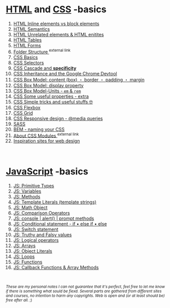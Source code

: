 # [HTML](https://html.spec.whatwg.org/#a-quick-introduction-to-html) and [CSS](https://developer.mozilla.org/en-US/docs/Web/CSS) -basics

1. [HTML Inline elements vs block elements](https://github.com/Klosmi/html-basics/blob/master/inlene-vs-block.md)
2. [HTML Semantics](https://github.com/Klosmi/html-basics/blob/master/HTML-semantic%20markup.md)
3. [HTML Unrelated elements & HTML enitites](https://github.com/Klosmi/html-basics/blob/master/HTML-unrelated-elements-entities.md)
4. [HTML Tables](https://github.com/Klosmi/html-basics/blob/master/HTML-tables_01.md)
5. [HTML Forms](https://github.com/Klosmi/html-basics/blob/master/HTML-forms.md)
6. <a href="https://newbedev.com/what-is-the-meaning-of-the-dist-directory-in-open-source-projects" target="_blank">Folder Structure </a><sup>external link</sup>
7. [CSS Basics](https://github.com/Klosmi/html-basics/blob/master/CSS-basics.md)
8. [CSS Selectors](https://github.com/Klosmi/html-basics/blob/master/CSS-Selectors.md)
9. [CSS Cascade and **specificity**](https://github.com/Klosmi/html-basics/blob/master/CSS-Selectors-Cascade-Specificity.md)
10. [CSS Inheritance and the Google Chrome Devtool](https://github.com/Klosmi/html-basics/blob/master/CSS-Selectors-Inheritance-Devtool.md)
11. [CSS Box Model: content (box) ・ border ・ padding ・ margin](https://github.com/Klosmi/html-basics/blob/master/CSS-BoxModel.md)
12. [CSS Box Model: display property](https://github.com/Klosmi/html-basics/blob/master/CSS-BoxModel-Display.md)
13. [CSS Box Model-Units - `em` & `rem`](https://github.com/Klosmi/html-basics/blob/master/CSS-BoxModel-Units.md)
14. [CSS Some useful properties - extra](https://github.com/Klosmi/html-basics/blob/master/CSS-extra-properties.md)
15. [CSS Simple tricks and useful stuffs 🤓](https://github.com/Klosmi/html-basics/blob/master/CSS-center_an_element.md)
16. [CSS Flexbox](https://github.com/Klosmi/html-basics/blob/master/CSS-FlexBox.md)
17. [CSS Grid](https://github.com/Klosmi/html-basics/blob/master/CSS-Grid.md)
18. [CSS Responsive design - @media queries](https://github.com/Klosmi/html-basics/blob/master/Responsivedesign.md)
19. [SASS](https://github.com/Klosmi/html-basics/blob/master/sass.md)
20. [BEM - naming your CSS](https://github.com/Klosmi/html-basics/blob/master/BEM.md)
21.  <a href="https://github.com/css-modules/css-modules" target="_blank">About CSS Modules </a><sup>external link</sup>
22. [Inspiration sites for web design](https://github.com/Klosmi/html-basics/blob/master/inspiration.md#webdesign-insoiration-sites)


<br>

# [JavaScript](https://developer.mozilla.org/en-US/docs/Learn/JavaScript/First_steps) -basics
1. [JS: Primitive Types](https://github.com/Klosmi/html-basics/blob/master/JS-basic.md#js-primitive-types)
2. [JS: Variables](https://github.com/Klosmi/html-basics/blob/master/JS-basic.md#js-variables)
3. [JS: Methods](https://github.com/Klosmi/html-basics/blob/master/JS-basic.md#js-methods-string-methods)
4. [JS: Template Literals (template strings)](https://github.com/Klosmi/html-basics/blob/master/JS-basic.md#js-template-literals-template-strings)
5. [JS: Math Object](https://github.com/Klosmi/html-basics/blob/master/JS-basic.md#js-math-object)
6. [JS: Comparison Operators](https://github.com/Klosmi/html-basics/blob/master/JS-basic.md#js-comparison-operators)
7. [JS: console | alert() | prompt methods](https://github.com/Klosmi/html-basics/blob/master/JS-basic.md#the-console-method)
8. [JS: Conditional statement - if • else if • else](https://github.com/Klosmi/html-basics/blob/master/JS-basic.md#js-conditional-statement---if--else-if--else)  
9. [JS: Switch statement](https://github.com/Klosmi/html-basics/blob/master/JS-basic.md#switch-statement) 
10. [JS: Truthy and Falsy values](https://github.com/Klosmi/html-basics/blob/master/JS-basic.md#truthy-and-falsy-values)   
11. [JS: Logical operators](https://github.com/Klosmi/html-basics/blob/master/JS-basic.md#logical-operators)   
12. [JS: Arrays](https://github.com/Klosmi/html-basics/blob/master/JS-basic.md#arrays-)  
13. [JS: Object Literals](https://github.com/Klosmi/html-basics/blob/master/JS-basic.md#js-object-literals-) 
14. [JS: Loops](https://github.com/Klosmi/html-basics/blob/master/JS-basic.md#js-loops-)
15. [JS: Functions](https://github.com/Klosmi/html-basics/blob/master/JS-basic.md#js-functions-)
16. [JS: Callback Functions & Array Methods](https://github.com/Klosmi/html-basics/blob/master/JS-basic.md#js-functions-)

<br>

<sup>*These are my personal notes*
*I can not guarantee that it's perfect, feel free to let me know if there is something what sould be fiexd.*
*Several parts are gathered from different sites and courses, no intention to harm any copyrights. Web is open and (or at least should be) free after all.* ;)</sup>
